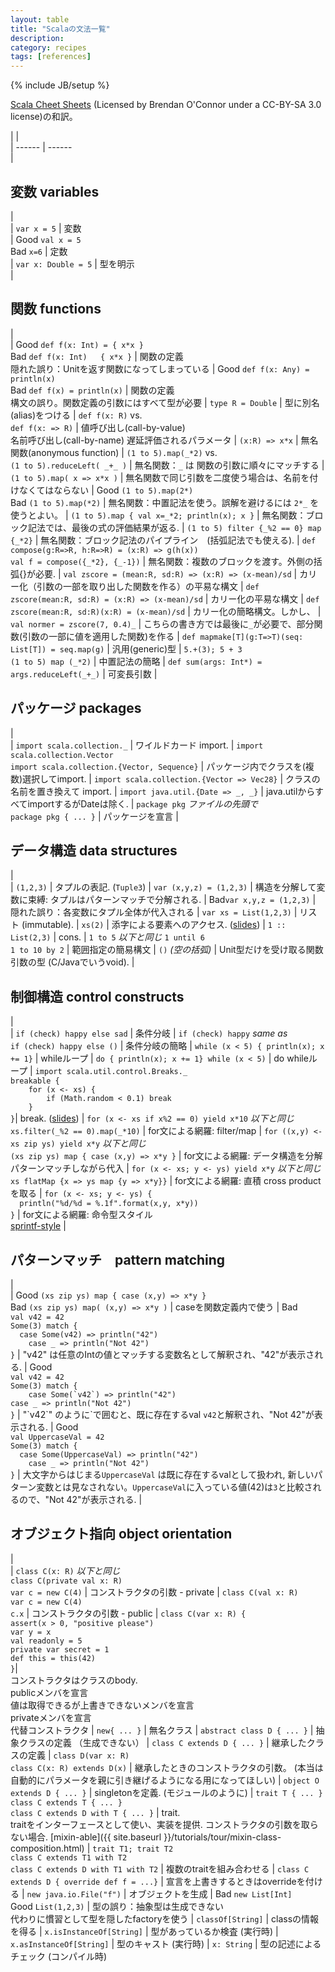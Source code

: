 ```yaml
---
layout: table
title: "Scalaの文法一覧"
description: 
category: recipes
tags: [references]
---
```

{% include JB/setup %}


[Scala Cheet Sheets](http://docs.scala-lang.org/cheatsheets/) (Licensed by Brendan O'Connor under a CC-BY-SA 3.0 license)の和訳。


|                                                                                                          |                 
| ------                                                                                                   | ------          
|  <h2 id="variables">変数 variables</h2>                                                                       |                 
|  `var x = 5`                                                                                             |  変数       
|  <span class="label success">Good</span> `val x = 5`<br> <span class="label important">Bad</span> `x=6`  |  定数       
|  `var x: Double = 5`                                                                                     |  型を明示  
|  <h2 id="functions">関数 functions</h2>                                                                       |                 
|  <span class="label success">Good</span> `def f(x: Int) = { x*x }`<br> <span class="label important">Bad</span> `def f(x: Int)   { x*x }` |  関数の定義 <br> 隠れた誤り：Unitを返す関数になってしまっている 
|  <span class="label success">Good</span> `def f(x: Any) = println(x)`<br> <span class="label important">Bad</span> `def f(x) = println(x)` |  関数の定義 <br> 構文の誤り。関数定義の引数にはすべて型が必要
|  `type R = Double`                                                                                       |  型に別名(alias)をつける
|  `def f(x: R)` vs.<br> `def f(x: => R)`                                                                  |  値呼び出し(call-by-value) <br> 名前呼び出し(call-by-name) 遅延評価されるパラメータ 
|  `(x:R) => x*x`                                                                                          |  無名関数(anonymous function)
|  `(1 to 5).map(_*2)` vs.<br> `(1 to 5).reduceLeft( _+_ )`                                                |  無名関数：`_` は 関数の引数に順々にマッチする
|  `(1 to 5).map( x => x*x )`                                                                              |  無名関数で同じ引数を二度使う場合は、名前を付けなくてはならない
|  <span class="label success">Good</span> `(1 to 5).map(2*)`<br> <span class="label important">Bad</span> `(1 to 5).map(*2)` |  無名関数：中置記法を使う。誤解を避けるには `2*_` を使うとよい。
|  `(1 to 5).map { val x=_*2; println(x); x }`                                                             |  無名関数：ブロック記法では、最後の式の評価結果が返る. 
|  `(1 to 5) filter {_%2 == 0} map {_*2}`                                                                  |  無名関数：ブロック記法のパイプライン　(括弧記法でも使える). 
|  `def compose(g:R=>R, h:R=>R) = (x:R) => g(h(x))` <br> `val f = compose({_*2}, {_-1})`                   |  無名関数：複数のブロックを渡す。外側の括弧{}が必要. 
|  `val zscore = (mean:R, sd:R) => (x:R) => (x-mean)/sd`                                                   |  カリー化（引数の一部を取り出した関数を作る）の平易な構文
|  `def zscore(mean:R, sd:R) = (x:R) => (x-mean)/sd`                                                       |  カリー化の平易な構文
|  `def zscore(mean:R, sd:R)(x:R) = (x-mean)/sd`                                                           |  カリー化の簡略構文。しかし、 
|  `val normer = zscore(7, 0.4)_`                                                                          |  こちらの書き方では最後に`_`が必要で、部分関数(引数の一部に値を適用した関数)を作る
|  `def mapmake[T](g:T=>T)(seq: List[T]) = seq.map(g)`                                                     |  汎用(generic)型
|  `5.+(3); 5 + 3` <br> `(1 to 5) map (_*2)`                                                               |  中置記法の簡略
|  `def sum(args: Int*) = args.reduceLeft(_+_)`                                                            |  可変長引数
|  <h2 id="packages">パッケージ packages</h2>                                                                         |                 
|  `import scala.collection._`                                                                             |  ワイルドカード import. 
|  `import scala.collection.Vector` <br> `import scala.collection.{Vector, Sequence}`                      |  パッケージ内でクラスを(複数)選択してimport. 
|  `import scala.collection.{Vector => Vec28}`                                                             |  クラスの名前を置き換えて import. 
|  `import java.util.{Date => _, _}`                                                                       |  java.utilからすべてimportするがDateは除く.
|  `package pkg` _ファイルの先頭で_ <br> `package pkg { ... }`                                             |  パッケージを宣言
|  <h2 id="data_structures">データ構造 data structures</h2>                                                           |                 
|  `(1,2,3)`                                                                                               |  タプルの表記. (`Tuple3`) 
|  `var (x,y,z) = (1,2,3)`                                                                                 |  構造を分解して変数に束縛: タプルはパターンマッチで分解される.
|  <span class="label important">Bad</span>`var x,y,z = (1,2,3)`                                           |  隠れた誤り：各変数にタプル全体が代入される
|  `var xs = List(1,2,3)`                                                                                  |  リスト (immutable). 
|  `xs(2)`                                                                                                 |  添字による要素へのアクセス. ([slides](http://www.slideshare.net/Odersky/fosdem-2009-1013261/27)) 
|  `1 :: List(2,3)`                                                                                        |  cons. 
|  `1 to 5` _以下と同じ_ `1 until 6` <br> `1 to 10 by 2`                                                      |  範囲指定の簡易構文
|  `()` _(空の括弧)_                                                                                   |  Unit型だけを受け取る関数引数の型 (C/Javaでいうvoid). 
|  <h2 id="control_constructs">制御構造 control constructs</h2>                                                     |                 
|  `if (check) happy else sad`                                                                             |  条件分岐
|  `if (check) happy` _same as_ <br> `if (check) happy else ()`                                            |  条件分岐の簡略
|  `while (x < 5) { println(x); x += 1}`                                                                   |  whileループ
|  `do { println(x); x += 1} while (x < 5)`                                                                |  do whileループ
|  `import scala.util.control.Breaks._`<br>`breakable {`<br>`    for (x <- xs) {`<br>`        if (Math.random < 0.1) break`<br>`    }`<br>`}`|  break. ([slides](http://www.slideshare.net/Odersky/fosdem-2009-1013261/21)) 
|  `for (x <- xs if x%2 == 0) yield x*10` _以下と同じ_ <br>`xs.filter(_%2 == 0).map(_*10)`                    |  for文による網羅: filter/map 
|  `for ((x,y) <- xs zip ys) yield x*y` _以下と同じ_ <br>`(xs zip ys) map { case (x,y) => x*y }`              |  for文による網羅: データ構造を分解パターンマッチしながら代入 
|  `for (x <- xs; y <- ys) yield x*y` _以下と同じ_ <br>`xs flatMap {x => ys map {y => x*y}}`                  |  for文による網羅: 直積 cross product を取る
|  `for (x <- xs; y <- ys) {`<br>    `  println("%d/%d = %.1f".format(x,y, x*y))`<br>`}`                     |  for文による網羅: 命令型スタイル <br>[sprintf-style](http://java.sun.com/javase/6/docs/api/java/util/Formatter.html#syntax) 
|  <h2 id="pattern_matching">パターンマッチ　pattern matching</h2>                                                         |                 
|  <span class="label success">Good</span> `(xs zip ys) map { case (x,y) => x*y }`<br> <span class="label important">Bad</span> `(xs zip ys) map( (x,y) => x*y )` |  caseを関数定義内で使う
|  <span class="label important">Bad</span><br>`val v42 = 42`<br>`Some(3) match {`<br>`  case Some(v42) => println("42")`<br>`    case _ => println("Not 42")`<br>`}` |  "v42" は任意のIntの値とマッチする変数名として解釈され、"42"が表示される. 
|  <span class="label success">Good</span><br>`val v42 = 42`<br>`Some(3) match {`<br>``    case Some(`v42`) => println("42")``<br>`case _ => println("Not 42")`<br>`}`  |  "\`v42\`" のように\`で囲むと、既に存在するval `v42`と解釈され、"Not 42"が表示される. 
|  <span class="label success">Good</span><br>`val UppercaseVal = 42`<br>`Some(3) match {`<br>`  case Some(UppercaseVal) => println("42")`<br>`    case _ => println("Not 42")`<br>`}` |  大文字からはじまる`UppercaseVal` は既に存在するvalとして扱われ, 新しいパターン変数とは見なされない。`UppercaseVal`に入っている値(42)は`3`と比較されるので、"Not 42"が表示される. 
|  <h2 id="object_orientation">オブジェクト指向 object orientation</h2>                                                     |                 
|  `class C(x: R)` _以下と同じ_ <br>`class C(private val x: R)`<br>`var c = new C(4)`                         |  コンストラクタの引数 - private 
|  `class C(val x: R)`<br>`var c = new C(4)`<br>`c.x`                                                      |  コンストラクタの引数 - public 
|  `class C(var x: R) {`<br>`assert(x > 0, "positive please")`<br>`var y = x`<br>`val readonly = 5`<br>`private var secret = 1`<br>`def this = this(42)`<br>`}`|<br>コンストラクタはクラスのbody.<br>publicメンバを宣言<br>値は取得できるが上書きできないメンバを宣言<br>privateメンバを宣言<br>代替コンストラクタ
|  `new{ ... }`                                                                                            |  無名クラス
|  `abstract class D { ... }`                                                                              |  抽象クラスの定義 （生成できない）
|  `class C extends D { ... }`                                                                             |  継承したクラスの定義
|  `class D(var x: R)`<br>`class C(x: R) extends D(x)`                                                     |  継承したときのコンストラクタの引数。 (本当は自動的にパラメータを親に引き継げるようになる用になってほしい)
|  `object O extends D { ... }`                                                                            |  singletonを定義. (モジュールのように)
|  `trait T { ... }`<br>`class C extends T { ... }`<br>`class C extends D with T { ... }`                  |  trait.<br>traitをインターフェースとして使い、実装を提供. コンストラクタの引数を取らない場合. [mixin-able]({{ site.baseurl }}/tutorials/tour/mixin-class-composition.html)
|  `trait T1; trait T2`<br>`class C extends T1 with T2`<br>`class C extends D with T1 with T2`             |  複数のtraitを組み合わせる
|  `class C extends D { override def f = ...}`	                                                           |  宣言を上書きするときはoverrideを付ける
|  `new java.io.File("f")`                   	                                                           |  オブジェクトを生成
|  <span class="label important">Bad</span> `new List[Int]`<br> <span class="label success">Good</span> `List(1,2,3)` |  型の誤り：抽象型は生成できない<br>代わりに慣習として型を隠したfactoryを使う
|  `classOf[String]`                                                                                       |  classの情報を得る
|  `x.isInstanceOf[String]`                                                                                |  型があっているか検査 (実行時) 
|  `x.asInstanceOf[String]`                                                                                |  型のキャスト (実行時) 
|  `x: String`                                                                                             |  型の記述によるチェック (コンパイル時) 







